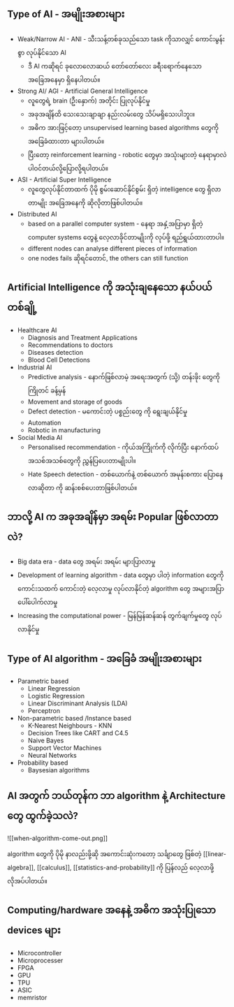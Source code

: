 Type of AI - အမျိုးအစားများ
-------

- Weak/Narrow AI - ANI - သီးသန့်တစ်ခုသည်သော task ကိုသာလျှင် ကောင်းမွန်းစွာ လုပ်နိုင်သော AI
	- ဒီ AI ကဆိုရင် ခုလောလောဆယ် တော်တော်လေး ခရီးရောက်နေသော အခြေအနေမှာ ရှိနေပါတယ်။
-  Strong AI/ AGI - Artificial General Intelligence  
	- လူတွေရဲ့ brain (ဦးနှောက်) အတိုင်း ပြုလုပ်နိုင်မှု
	- အခုအချိန်ထိ သေးသေးချာချာ နည်းလမ်းတွေ သိပ်မရှိသေးပါဘူး။
	- အဓိက အားဖြင့်တော့ unsupervised learning based algorithms တွေကို အခြေခံထားတာ များပါတယ်။
	- ပြီးတော့ reinforcement learning - robotic တွေမှာ အသုံးများတဲ့ နေရာမှာလဲ ပါဝင်တယ်လို့ပြောလို့ရပါတယ်။
- ASI - Artificial Super Intelligence 
	- လူတွေလုပ်နိုင်တာထက် ပိုမို စွမ်းဆောင်နိုင်စွမ်း ရှိတဲ့ intelligence တွေ ရှိလာတာမျိုး အခြေအနေကို ဆိုလိုတာဖြစ်ပါတယ်။
- Distributed AI 
	- based on a parallel computer system - နေရာ အနှံ့အပြာမှာ ရှိတဲ့ computer systems တွေနဲ့ လေ့လာခိုင်တာမျိုးကို လုပ်ဖို့ ရည်ရွယ်ထားတာပါ။
	- different nodes can analyse different pieces of information 
	-  one nodes fails ဆိုရင်တောင်, the others can still function 

Artificial Intelligence ကို အသုံးချနေသော နယ်ပယ်တစ်ချို့
------
- Healthcare AI
	- Diagnosis and Treatment Applications
	- Recommendations to doctors
	- Diseases detection
	- Blood Cell Detections
- Industrial AI
	- Predictive analysis - နောက်ဖြစ်လာမဲ့ အရေးအတွက် (သို့) တန်းဖိုး တွေကို ကြိုတင် ခန့်မှန်
	- Movement and storage of goods  
	- Defect detection - မကောင်းတဲ့ ပစ္စည်းတွေ ကို ရွေးချယ်နိုင်မှု
	- Automation 
	- Robotic in manufacturing
- Social Media AI
	- Personalised recommendation - ကိုယ်အကြိုက်ကို လိုက်ပြီး နောက်ထပ် အသစ်အသစ်တွေကို ညွှန်ပြပေးတာမျိုးပါ။
	- Hate Speech detection - တစ်ယောက်နဲ့ တစ်ယောက် အမုန်းစကား ပြောနေလာဆိုတာ ကို ဆန်းစစ်ပေးတာဖြစ်ပါတယ်။

ဘာလို့ AI က အခုအချိန်မှာ အရမ်း  Popular ဖြစ်လာတာလဲ?
-----

- Big data era - data တွေ အရမ်း အရမ်း များပြာလာမှု 
- Development of learning algorithm - data တွေမှာ ပါတဲ့ information တွေကို  ကောင်းသထက် ကောင်းတဲ့ လေ့လာမှု လုပ်လာနိုင်တဲ့ algorithm တွေ အများအပြာ ပေါ်ပေါက်လာမှု
- Increasing the computational power  - မြန်မြန်ဆန်ဆန် တွက်ချက်မှုတွေ လုပ်လာနိုင်မှု

Type of AI algorithm - အခြေခံ အမျိုးအစားများ
---

- Parametric  based
	- Linear Regression
	- Logistic Regression
	- Linear Discriminant Analysis (LDA)
	- Perceptron
- Non-parametric based /Instance based
	- K-Nearest Neighbours  - KNN
	- Decision Trees like CART and C4.5
	- Naive Bayes
	- Support Vector Machines
	- Neural Networks
- Probability based
	- Baysesian algorithms

AI အတွက် ဘယ်တုန်က ဘာ algorithm နဲ့ Architecture တွေ ထွက်ခဲ့သလဲ?
----

![[when-algorithm-come-out.png]]

algorithm တွေကို ပိုမို နာလည်းဖို့ဆို အကောင်းဆုံးကတော့ သင်္ချာတွေ ဖြစ်တဲ့ [[linear-algebra]], [[calculus]], [[statistics-and-probability]] ကို ပြန်လည် လေ့လာဖို့ လိုအပ်ပါတယ်။

Computing/hardware အနေနဲ့ အဓိက အသုံးပြုသော devices များ
---
- Microcontroller
- Microprocesser
- FPGA
- GPU
- TPU
- ASIC
- memristor